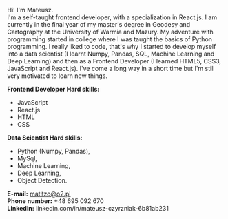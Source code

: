 Hi!
I'm Mateusz. <br />
I'm a self-taught frontend developer, with a specialization in React.js. I am currently in the final year of my master's degree in Geodesy and Cartography at the University of Warmia and Mazury. 
My adventure with programming started in college where I was taught the basics of Python programming. I really liked to code, that's why I started to develop myself into a data scientist (I learnt Numpy, Pandas, SQL, Machine Learning and Deep Learning) and then as a Frontend Developer (I learned HTML5, CSS3, JavaScript and React.js). I've come a long way in a short time but I'm still very motivated to learn new things.



 **Frontend Developer Hard skills:**
- JavaScript
- React.js
- HTML
- CSS

 **Data Scientist Hard skills:**
- Python (Numpy, Pandas),  
- MySql,  
- Machine Learning,  
- Deep Learning,
- Object Detection.


**E-mail:** matitzo@o2.pl <br />
**Phone number:** +48 695 092 670 <br />
**LinkedIn:** linkedin.com/in/mateusz-czyrzniak-6b81ab231
<!---
Matitzo/Matitzo is a ✨ special ✨ repository because its `README.md` (this file) appears on your GitHub profile.
You can click the Preview link to take a look at your changes.
--->
